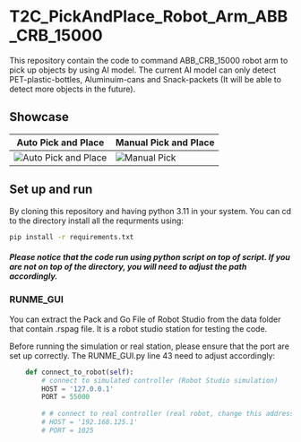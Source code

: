 # T2C_PickAndPlace_Robot_Arm_ABB_CRB_15000

This repository contain the code to command ABB_CRB_15000 robot arm to pick up objects by using AI model. The current AI model can only detect PET-plastic-bottles, Aluminuim-cans and Snack-packets (It will be able to detect more objects in the future). 
## Showcase

| Auto Pick and Place | Manual Pick and Place |
|---------------------|-----------------------|
| ![Auto Pick and Place](Data/gif/AutoPickAndPlace.gif) | ![Manual Pick](path/to/manual_pick.gif) |


## Set up and run
By cloning this repository and having python 3.11 in your system. You can cd to the directory install all the requrments using: 
```bash
pip install -r requirements.txt
```

##### Please notice that the code run using python script on top of script. If you are not on top of the directory, you will need to adjust the path accordingly.


### RUNME_GUI

You can extract the Pack and Go File of Robot Studio from the data folder that contain .rspag file. It is a robot studio station for testing the code.

Before running the simulation or real station, please ensure that the port are set up correctly. The RUNME_GUI.py line 43 need to adjust accordingly: 

```python
    def connect_to_robot(self):
        # connect to simulated controller (Robot Studio simulation)
        HOST = '127.0.0.1'
        PORT = 55000  
        
        # # connect to real controller (real robot, change this address to the robot controller IP address)
        # HOST = '192.168.125.1'
        # PORT = 1025 
```
